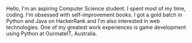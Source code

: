 Hello, I'm an aspiring Computer Science student.
I spent most of my time, coding. 
I'm obsessed with self-improvement books. 
I got a gold batch in Python and Java on HackerRank and I'm also interested in web technologies. 
One of my greatest work experiences is game development using Python at OurmateIT, Australia.
